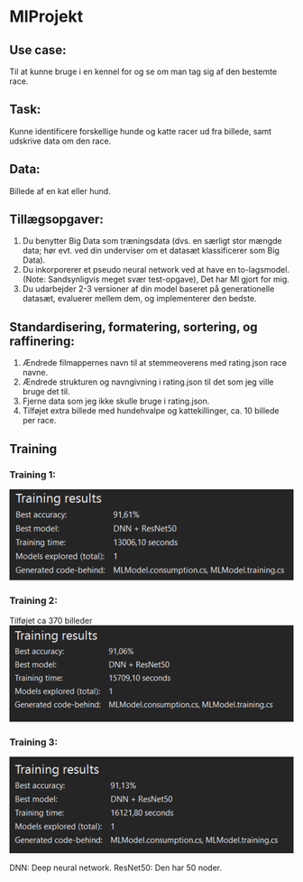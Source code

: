 # MlProjekt
## Use case: 
Til at kunne bruge i en kennel for og se om man tag sig af den bestemte race.
## Task: 
Kunne identificere forskellige hunde og katte racer ud fra billede, samt udskrive data om den race.
## Data: 
Billede af en kat eller hund.
## Tillægsopgaver:
<ol>
<li>
Du benytter Big Data som træningsdata (dvs. en særligt stor mængde data; hør evt. ved din underviser om et datasæt klassificerer som Big Data).
</li>
<li>
Du inkorporerer et pseudo neural network ved at have en to-lagsmodel. (Note: Sandsynligvis meget svær test-opgave), Det har Ml gjort for mig.
</li>
  <li>
    Du udarbejder 2-3 versioner af din model baseret på generationelle datasæt, evaluerer mellem dem, og implementerer den bedste.
  </li>
</ol>

## Standardisering, formatering, sortering, og raffinering:
<ol>
<li>
Ændrede filmappernes navn til at stemmeoverens med rating.json race navne.
</li>
<li>
Ændrede strukturen og navngivning i rating.json til det som jeg ville bruge det til.
</li>
<li>
Fjerne data som jeg ikke skulle bruge i rating.json.
</li>
<li>
Tilføjet extra billede med hundehvalpe og kattekillinger, ca. 10 billede per race.
</li>
</ol>






## Training

### Training 1:
![Test](https://github.com/gamingAmee/MlProjekt/blob/master/training1.png)
### Training 2:
Tilføjet ca 370 billeder
<br/>
![Test](https://github.com/gamingAmee/MlProjekt/blob/master/training2.png)
### Training 3:
![Test](https://github.com/gamingAmee/MlProjekt/blob/master/training3.PNG)

DNN: Deep neural network.
ResNet50: Den har 50 noder.
